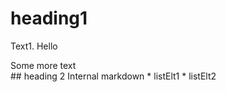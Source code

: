 # heading1
Text1. Hello
<div>Some more text</div><selfClosing/>
## heading 2
<MyComponent a=1 b="string" c={ x.y }>
Internal markdown
* listElt1
* listElt2
<SubComponent/></MyComponent>